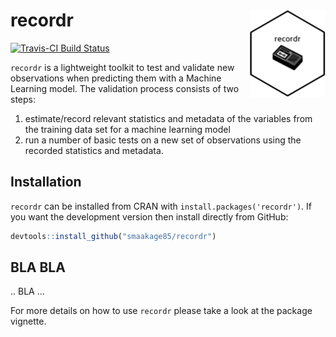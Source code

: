 
<!-- README.md is generated from README.Rmd. Please edit that file -->
recordr <img src="man/figures/logo.png" align="right" height=140/>
==================================================================

[![Travis-CI Build Status](https://travis-ci.org/smaakage85/customsteps.svg?branch=master)](https://travis-ci.org/smaakage85/recordr)

`recordr` is a lightweight toolkit to test and validate new observations when predicting them with a Machine Learning model. The validation process consists of two steps:

1.  estimate/record relevant statistics and metadata of the variables from the training data set for a machine learning model
2.  run a number of basic tests on a new set of observations using the recorded statistics and metadata.

Installation
------------

`recordr` can be installed from CRAN with `install.packages('recordr')`. If you want the development version then install directly from GitHub:

``` r
devtools::install_github("smaakage85/recordr")
```

BLA BLA
-------

.. BLA ...

For more details on how to use `recordr` please take a look at the package vignette.
